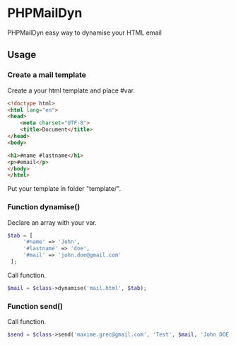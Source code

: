 # PHPMailDyn
PHPMailDyn easy way to dynamise your HTML email


## Usage

### Create a mail template

Create a your html template and place #var.

```html
<!doctype html>
<html lang="en">
<head>
    <meta charset="UTF-8">
    <title>Document</title>
</head>
<body>

<h1>#name #lastname</h1>
<p>#email</p>
</body>
</html>
 ```

Put your template in folder "template/".

### Function dynamise()

Declare an array with your var.

```php
$tab = [
     '#name' => 'John',
     '#lastname' => 'doe',
     '#mail' => 'john.doe@gmail.com'
 ];
 ```

 Call function.

 ```php
 $mail = $class->dynamise('mail.html', $tab);
 ```

 ### Function send()

 Call function.

 ```php
 $send = $class->send('maxime.grec@gmail.com', 'Test', $mail, 'John DOE', '')
 ```